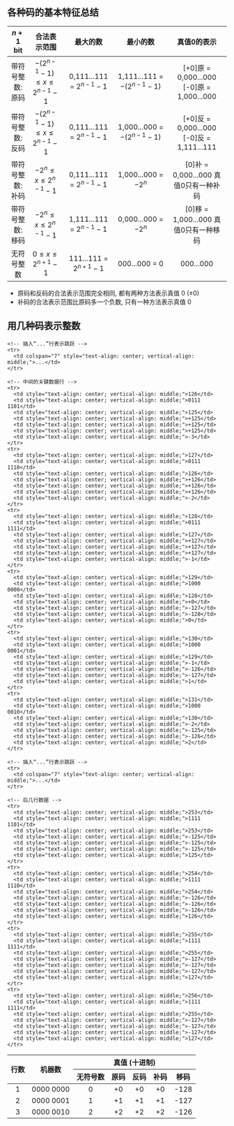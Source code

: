 ## 各种码的基本特征总结

| **$n+1$ bit** |              **合法表示范围**              |         **最大的数**          |           **最小的数**           |               **真值0的表示**                |
| :-----------: | :----------------------------------: | :-----------------------: | :--------------------------: | :-------------------------------------: |
|   带符号整数:原码    | $-(2^{n-1}-1) \leq x \leq 2^{n-1}-1$ | 0,111...111 = $2^{n-1}-1$ | 1,111...111 = $-(2^{n-1}-1)$ | [+0]原 = 0,000...000 [-0]原 = 1,000...000 |
|   带符号整数:反码    | $-(2^{n-1}-1) \leq x \leq 2^{n-1}-1$ | 0,111...111 = $2^{n-1}-1$ | 1,000...000 = $-(2^{n-1}-1)$ | [+0]反 = 0,000...000 [-0]反 = 1,111...111 |
|   带符号整数:补码    |     $-2^n \leq x \leq 2^{n-1}-1$     | 0,111...111 = $2^{n-1}-1$ |     1,000...000 = $-2^n$     |      [0]补 = 0,000...000 真值0只有一种补码       |
|   带符号整数:移码    |     $-2^n \leq x \leq 2^{n-1}-1$     | 1,111...111 = $2^{n-1}-1$ |     0,000...000 = $-2^n$     |      [0]移 = 1,000...000 真值0只有一种移码       |
|     无符号整数     |      $0 \leq x \leq 2^{n+1}-1$       |  111...111 = $2^{n+1}-1$  |        000...000 = 0         |                000...000                |

- 原码和反码的合法表示范围完全相同, 都有两种方法表示真值 0 ($\pm 0$)
- 补码的合法表示范围比原码多一个负数, 只有一种方法表示真值 0
## 用几种码表示整数

<table>
  <thead>
    <tr>
      <th rowspan="2" style="text-align: center; vertical-align: middle;">行数</th>
      <th rowspan="2" style="text-align: center; vertical-align: middle;">机器数</th>
      <th colspan="5" style="text-align: center; vertical-align: middle;">真值 (十进制)</th>
    </tr>
    <tr>
      <th style="text-align: center; vertical-align: middle;">无符号数</th>
      <th style="text-align: center; vertical-align: middle;">原码</th>
      <th style="text-align: center; vertical-align: middle;">反码</th>
      <th style="text-align: center; vertical-align: middle;">补码</th>
      <th style="text-align: center; vertical-align: middle;">移码</th>
    </tr>
  </thead>
  <tbody>
    <!-- 前几行数据 -->
    <tr>
      <td style="text-align: center; vertical-align: middle;">1</td>
      <td style="text-align: center; vertical-align: middle;">0000 0000</td>
      <td style="text-align: center; vertical-align: middle;">0</td>
      <td style="text-align: center; vertical-align: middle;">+0</td>
      <td style="text-align: center; vertical-align: middle;">+0</td>
      <td style="text-align: center; vertical-align: middle;">+0</td>
      <td style="text-align: center; vertical-align: middle;">-128</td>
    </tr>
    <tr>
      <td style="text-align: center; vertical-align: middle;">2</td>
      <td style="text-align: center; vertical-align: middle;">0000 0001</td>
      <td style="text-align: center; vertical-align: middle;">1</td>
      <td style="text-align: center; vertical-align: middle;">+1</td>
      <td style="text-align: center; vertical-align: middle;">+1</td>
      <td style="text-align: center; vertical-align: middle;">+1</td>
      <td style="text-align: center; vertical-align: middle;">-127</td>
    </tr>
    <tr>
      <td style="text-align: center; vertical-align: middle;">3</td>
      <td style="text-align: center; vertical-align: middle;">0000 0010</td>
      <td style="text-align: center; vertical-align: middle;">2</td>
      <td style="text-align: center; vertical-align: middle;">+2</td>
      <td style="text-align: center; vertical-align: middle;">+2</td>
      <td style="text-align: center; vertical-align: middle;">+2</td>
      <td style="text-align: center; vertical-align: middle;">-126</td>
    </tr>
    
    <!-- 插入“...”行表示跳跃 -->
    <tr>
      <td colspan="7" style="text-align: center; vertical-align: middle;">...</td>
    </tr>
    
    <!-- 中间的关键数据行 -->
    <tr>
      <td style="text-align: center; vertical-align: middle;">126</td>
      <td style="text-align: center; vertical-align: middle;">0111 1101</td>
      <td style="text-align: center; vertical-align: middle;">125</td>
      <td style="text-align: center; vertical-align: middle;">+125</td>
      <td style="text-align: center; vertical-align: middle;">+125</td>
      <td style="text-align: center; vertical-align: middle;">+125</td>
      <td style="text-align: center; vertical-align: middle;">-3</td>
    </tr>
    <tr>
      <td style="text-align: center; vertical-align: middle;">127</td>
      <td style="text-align: center; vertical-align: middle;">0111 1110</td>
      <td style="text-align: center; vertical-align: middle;">126</td>
      <td style="text-align: center; vertical-align: middle;">+126</td>
      <td style="text-align: center; vertical-align: middle;">+126</td>
      <td style="text-align: center; vertical-align: middle;">+126</td>
      <td style="text-align: center; vertical-align: middle;">-2</td>
    </tr>
    <tr>
      <td style="text-align: center; vertical-align: middle;">128</td>
      <td style="text-align: center; vertical-align: middle;">0111 1111</td>
      <td style="text-align: center; vertical-align: middle;">127</td>
      <td style="text-align: center; vertical-align: middle;">+127</td>
      <td style="text-align: center; vertical-align: middle;">+127</td>
      <td style="text-align: center; vertical-align: middle;">+127</td>
      <td style="text-align: center; vertical-align: middle;">-1</td>
    </tr>
    <tr>
      <td style="text-align: center; vertical-align: middle;">129</td>
      <td style="text-align: center; vertical-align: middle;">1000 0000</td>
      <td style="text-align: center; vertical-align: middle;">128</td>
      <td style="text-align: center; vertical-align: middle;">+0</td>
      <td style="text-align: center; vertical-align: middle;">-127</td>
      <td style="text-align: center; vertical-align: middle;">-128</td>
      <td style="text-align: center; vertical-align: middle;">0</td>
    </tr>
    <tr>
      <td style="text-align: center; vertical-align: middle;">130</td>
      <td style="text-align: center; vertical-align: middle;">1000 0001</td>
      <td style="text-align: center; vertical-align: middle;">129</td>
      <td style="text-align: center; vertical-align: middle;">-1</td>
      <td style="text-align: center; vertical-align: middle;">-126</td>
      <td style="text-align: center; vertical-align: middle;">-127</td>
      <td style="text-align: center; vertical-align: middle;">1</td>
    </tr>
    <tr>
      <td style="text-align: center; vertical-align: middle;">131</td>
      <td style="text-align: center; vertical-align: middle;">1000 0010</td>
      <td style="text-align: center; vertical-align: middle;">130</td>
      <td style="text-align: center; vertical-align: middle;">-2</td>
      <td style="text-align: center; vertical-align: middle;">-125</td>
      <td style="text-align: center; vertical-align: middle;">-126</td>
      <td style="text-align: center; vertical-align: middle;">2</td>
    </tr>
    
    <!-- 插入“...”行表示跳跃 -->
    <tr>
      <td colspan="7" style="text-align: center; vertical-align: middle;">...</td>
    </tr>
    
    <!-- 后几行数据 -->
    <tr>
      <td style="text-align: center; vertical-align: middle;">253</td>
      <td style="text-align: center; vertical-align: middle;">1111 1101</td>
      <td style="text-align: center; vertical-align: middle;">253</td>
      <td style="text-align: center; vertical-align: middle;">-125</td>
      <td style="text-align: center; vertical-align: middle;">-125</td>
      <td style="text-align: center; vertical-align: middle;">-125</td>
      <td style="text-align: center; vertical-align: middle;">125</td>
    </tr>
    <tr>
      <td style="text-align: center; vertical-align: middle;">254</td>
      <td style="text-align: center; vertical-align: middle;">1111 1110</td>
      <td style="text-align: center; vertical-align: middle;">254</td>
      <td style="text-align: center; vertical-align: middle;">-126</td>
      <td style="text-align: center; vertical-align: middle;">-126</td>
      <td style="text-align: center; vertical-align: middle;">-126</td>
      <td style="text-align: center; vertical-align: middle;">126</td>
    </tr>
    <tr>
      <td style="text-align: center; vertical-align: middle;">255</td>
      <td style="text-align: center; vertical-align: middle;">1111 1111</td>
      <td style="text-align: center; vertical-align: middle;">255</td>
      <td style="text-align: center; vertical-align: middle;">-127</td>
      <td style="text-align: center; vertical-align: middle;">-127</td>
      <td style="text-align: center; vertical-align: middle;">-127</td>
      <td style="text-align: center; vertical-align: middle;">127</td>
    </tr>
    <tr>
      <td style="text-align: center; vertical-align: middle;">256</td>
      <td style="text-align: center; vertical-align: middle;">1111 1111</td>
      <td style="text-align: center; vertical-align: middle;">255</td>
      <td style="text-align: center; vertical-align: middle;">-127</td>
      <td style="text-align: center; vertical-align: middle;">-127</td>
      <td style="text-align: center; vertical-align: middle;">-127</td>
      <td style="text-align: center; vertical-align: middle;">127</td>
    </tr>
  </tbody>
</table>

